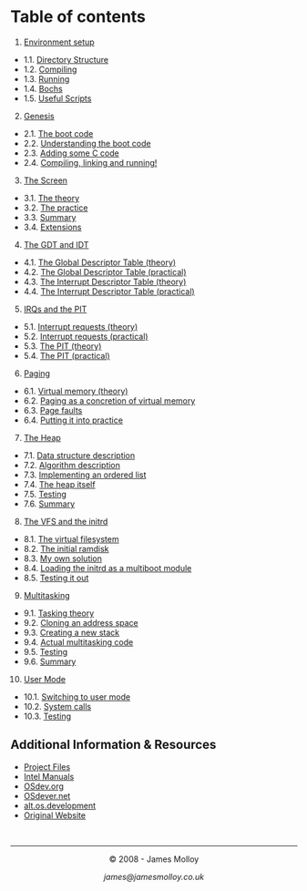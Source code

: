 # Table of contents
1. [Environment setup](/chapters/01-environment-setup.md)
- 1.1. [Directory Structure](/chapters/01-environment-setup.md#11-directory-structure)
- 1.2. [Compiling](/chapters/01-environment-setup.md#12-compiling)
- 1.3. [Running](/chapters/01-environment-setup.md#13-running)
- 1.4. [Bochs](/chapters/01-environment-setup.md#14-bochs)
- 1.5. [Useful Scripts](/chapters/01-environment-setup.md#15-useful-scripts)
2. [Genesis](/chapters/02-genesis.md)
- 2.1. [The boot code](/chapters/02-genesis.md#21-the-boot-code)
- 2.2. [Understanding the boot code](/chapters/02-genesis.md#22-understanding-the-boot-code)
- 2.3. [Adding some C code](/chapters/02-genesis.md#23-adding-some-c-code)
- 2.4. [Compiling, linking and running!](/chapters/02-genesis.md#24-compiling-linking-and-running)
3. [The Screen](/chapters/03-screen.md)
- 3.1. [The theory](/chapters/03-screen.md#31-the-theory)
- 3.2. [The practice](/chapters/03-screen.md#32-the-practice)
- 3.3. [Summary](/chapters/03-screen.md#33-summary)
- 3.4. [Extensions](/chapters/03-screen.md#34-extensions)
4. [The GDT and IDT](/chapters/04-gdt-and-idt.md)
- 4.1. [The Global Descriptor Table (theory)](/chapters/04-gdt-and-idt.md#41-the-global-descriptor-table-theory)
- 4.2. [The Global Descriptor Table (practical)](/chapters/04-gdt-and-idt.md#42-the-global-descriptor-table-practical)
- 4.3. [The Interrupt Descriptor Table (theory)](/chapters/04-gdt-and-idt.md#43-the-interrupt-descriptor-table-theory)
- 4.4. [The Interrupt Descriptor Table (practical)](/chapters/04-gdt-and-idt.md#44-the-interrupt-descriptor-table-practical)
5. [IRQs and the PIT](/chapters/05-irq-and-pit.md)
- 5.1. [Interrupt requests (theory)](/chapters/05-irq-and-pit.md#51-interrupt-requests-theory)
- 5.2. [Interrupt requests (practical)](/chapters/05-irq-and-pit.md#52-interrupt-requests-practical)
- 5.3. [The PIT (theory)](/chapters/05-irq-and-pit.md#53-the-pit-theory)
- 5.4. [The PIT (practical)](/chapters/05-irq-and-pit.md#54-the-pit-practical)
6. [Paging](/chapters/06-paging.md)
- 6.1. [Virtual memory (theory)](/chapters/06-paging.md#61-virtual-memory-theory)
- 6.2. [Paging as a concretion of virtual memory](/chapters/06-paging.md#62-paging-as-a-concretion-of-virtual-memory)
- 6.3. [Page faults](/chapters/06-paging.md#63-page-faults)
- 6.4. [Putting it into practice](/chapters/06-paging.md#64-putting-it-into-practice)
7. [The Heap](/chapters/07-heap.md)
- 7.1. [Data structure description](/chapters/07-heap.md#71-data-structure-description)
- 7.2. [Algorithm description](/chapters/07-heap.md#72-algorithm-description)
- 7.3. [Implementing an ordered list](/chapters/07-heap.md#73-implementing-an-ordered-list)
- 7.4. [The heap itself](/chapters/07-heap.md#74-the-heap-itself)
- 7.5. [Testing](/chapters/07-heap.md#75-testing)
- 7.6. [Summary](/chapters/07-heap.md#76-summary)
8. [The VFS and the initrd](/chapters/08-vfs-and-initrd.md)
- 8.1. [The virtual filesystem](/chapters/08-vfs-and-initrd.md#81-the-virtual-filesystem)
- 8.2. [The initial ramdisk](/chapters/08-vfs-and-initrd.md#82-the-initial-ramdisk)
- 8.3. [My own solution](/chapters/08-vfs-and-initrd.md#83-my-own-solution)
- 8.4. [Loading the initrd as a multiboot module](/chapters/08-vfs-and-initrd.md#84-loading-the-initrd-as-a-multiboot-module)
- 8.5. [Testing it out](/chapters/08-vfs-and-initrd.md#85-testing-it-out)
9. [Multitasking](/chapters/09-multitasking.md)
- 9.1. [Tasking theory](/chapters/09-multitasking.md#91-tasking-theory)
- 9.2. [Cloning an address space](/chapters/09-multitasking.md#92-cloning-an-address-space)
- 9.3. [Creating a new stack](/chapters/09-multitasking.md#93-creating-a-new-stack)
- 9.4. [Actual multitasking code](/chapters/09-multitasking.md#94-actual-multitasking-code)
- 9.5. [Testing](/chapters/09-multitasking.md#95-testing)
- 9.6. [Summary](/chapters/09-multitasking.md#96-summary)
10. [User Mode](/chapters/10-user-mode.md)
- 10.1. [Switching to user mode](/chapters/10-user-mode.md#101-switching-to-user-mode)
- 10.2. [System calls](/chapters/10-user-mode.md#102-system-calls)
- 10.3. [Testing](/chapters/10-user-mode.md#103-testing)


## Additional Information & Resources
- [Project Files](https://github.com/Exclavia/Kernel-Dev/blob/main/files/)
- [Intel Manuals](https://www.intel.com/content/www/us/en/developer/articles/technical/intel-sdm.html)
- [OSdev.org](https://wiki.osdev.org/Expanded_Main_Page)
- [OSdever.net](http://www.osdever.net/tutorials/)
- [alt.os.development](https://groups.google.com/g/alt.os.development)
- [Original Website](http://www.jamesmolloy.co.uk/tutorial_html/)


<br>

___

<p align="center">© 2008 - James Molloy</p>
<p align="center"><i>james@jamesmolloy.co.uk</i></p>
